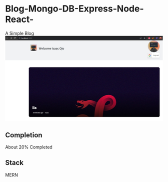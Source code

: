 # Blog-Mongo-DB-Express-Node-React-

A Simple Blog
![My Image](Screenshot.jpg)

## Completion

About 20% Completed

## Stack

MERN

